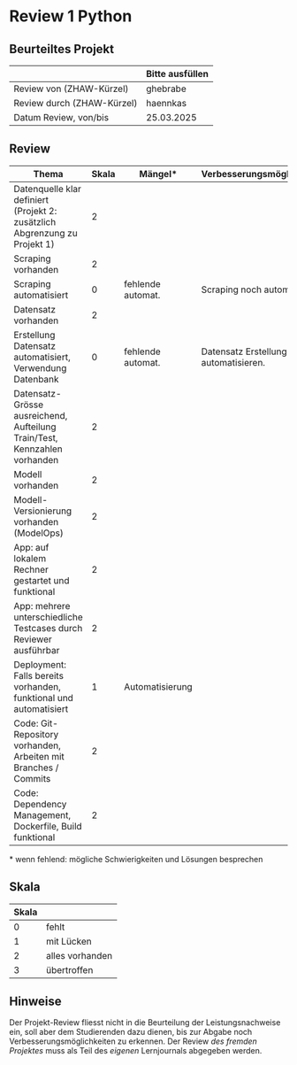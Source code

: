 ﻿# Review 1 Python

## Beurteiltes Projekt

|       | Bitte ausfüllen |
|-------|-----------------|
| Review von (ZHAW-Kürzel) |     ghebrabe       |
| Review durch (ZHAW-Kürzel) |     haennkas       |
| Datum Review, von/bis |   25.03.2025   |

## Review

| Thema                                                                      | Skala | Mängel* | Verbesserungsmöglichkeiten* |
|----------------------------------------------------------------------------|-------|--------|----------------------------|
| Datenquelle klar definiert (Projekt 2: zusätzlich Abgrenzung zu Projekt 1) | 2  |    |                        |
| Scraping vorhanden                                                         | 2  |    |                        |
| Scraping automatisiert                                                     | 0  | fehlende automat.   | Scraping noch automatisieren                       |
| Datensatz vorhanden                                                        | 2  |    |                        |
| Erstellung Datensatz automatisiert, Verwendung Datenbank                   | 0  | fehlende automat.    | Datensatz Erstellung noch automatisieren.                       |
| Datensatz-Grösse ausreichend, Aufteilung Train/Test, Kennzahlen vorhanden  | 2  |    |                        |
| Modell vorhanden                                                           | 2  |    |                        |
| Modell-Versionierung vorhanden (ModelOps)                                  | 2  |    |                        |
| App: auf lokalem Rechner gestartet und funktional                          | 2  |    |                        |
| App: mehrere unterschiedliche Testcases durch Reviewer ausführbar          | 2  |    |                        |
| Deployment: Falls bereits vorhanden, funktional und automatisiert          | 1  | Automatisierung   |                        |
| Code: Git-Repository vorhanden, Arbeiten mit Branches / Commits            | 2  |    |                        |
| Code: Dependency Management, Dockerfile, Build funktional                  | 2  |    |                        |

\* wenn fehlend: mögliche Schwierigkeiten und Lösungen besprechen

## Skala

| Skala |                 |
|-------|-----------------|
| 0     | fehlt           |
| 1     | mit Lücken      |
| 2     | alles vorhanden |
| 3     | übertroffen     |

## Hinweise

Der Projekt-Review fliesst nicht in die Beurteilung der Leistungsnachweise ein, soll aber dem Studierenden dazu dienen, bis zur Abgabe noch Verbesserungsmöglichkeiten zu erkennen. Der Review *des fremden Projektes* muss als Teil des *eigenen* Lernjournals abgegeben werden.
